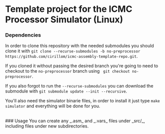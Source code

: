 # Template project for the ICMC Processor Simulator (Linux)

### Dependencies
In order to clone this repository with the needed submodules you should clone it with ``` git clone --recurse-submodules -b no-preprocessor https://github.com/cirillom/icmc-assembly-template-repo.git ```.

If you cloned it without passing the desired branch you're going to need to checkout to the ``` no-preprocessor ``` branch using ``` git checkout no-preprocessor```.

If you also forgot to run the ``` --recurse-submodules ``` you can download the submodule with ```git submodule update --init --recursive```.

You'll also need the simulator binarie files, in order to install it just type ``` make simulator ``` and everything will be done for you.

<br />
### Usage
You can create any _.asm_ and _.vars_ files under _src/_, including files under new subdirectories.

<br />
<br />
<br />
